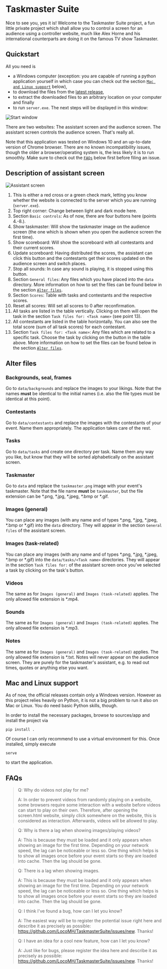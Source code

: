 # Taskmaster Suite
Nice to see you, yes it is! Welcome to the Taskmaster Suite project, a fun little private project which shall allow you to control a screen for an audience using a controller website, much like Alex Horne and his international counterparts are doing it on the famous TV show Taskmaster.

## Quickstart
All you need is
- a Windows computer (exception: you are capable of running a python application yourself in which case you can check out the section [`Mac and Linux support`](#mac-and-linux-support) below),
- to download the files from the [latest release](https://github.com/LocoMH/TaskmasterSuite/releases/latest),
- to extract the downloaded files to an arbitrary location on your computer and finally
- to run `server.exe`. The next steps will be displayed in this window:

![Start window](sources/readme/start_window.png)

There are two websites: The assistant screen and the audience screen. The assistant screen controls the audience screen. That's really all.

Note that this application was tested on Windows 10 and an up-to-date version of Chrome browser. There are no known incompatibility issues, though the older a browser/operating system is, the less likely it is to run smoothly. Make sure to check out the [`FAQs`](#faqs) below first before filing an issue.

## Description of assistant screen
![Assistant screen](sources/readme/assistant_screen.png)

1. This is either a red cross or a green check mark, letting you know whether the website is connected to the server which you are running (`server.exe`).
2. Top right corner: Change between light and dark mode here.
3. Section `Basic controls`: As of now, there are four buttons here (points 4.-8.).
4. Show taskmaster: Will show the taskmaster image on the audience screen (the one which is shown when you open the audience screen the first time).
5. Show scoreboard: Will show the scoreboard with all contestants and their current scores.
6. Update scoreboard: Having distributed the scores, the assistant can click this button and the contestants get their scores updated on the audience screen and switch places.
7. Stop all sounds: In case any sound is playing, it is stopped using this button.
8. Section `General files`: Any files which you have placed into the `data` directory. More information on how to set the files can be found below in the section [`Alter files`](#alter-files).
9. Section `Scores`: Table with tasks and contestants and the respective scores.
10. Reset all scores: Will set all scores to 0 after reconfirmation.
11. All tasks are listed in the table vertically. Clicking on them will open the task in the section `Task files for: <Task name>` (see point 13).
12. All contestants are listed in the table horizontally. You can also see the total score (sum of all task scores) for each contestant.
13. Section `Task files for: <Task name>`: Any files which are related to a specific task. Choose the task by clicking on the button in the table above. More information on how to set the files can be found below in the section [`Alter files`](#alter-files).

## Alter files
### Backgrounds, seal, frames
Go to `data/backgrounds` and replace the images to your likings. Note that the names **must** be identical to the initial names (i.e. also the file types must be identical at this point).

### Contestants
Go to `data/contestants` and replace the images with the contestants of your event. Name them appropriately. The application takes care of the rest.

### Tasks
Go to `data/tasks` and create one directory per task. Name them any way you like, but know that they will be sorted alphabetically on the assistant screen.

### Taskmaster
Go to `data` and replace the `taskmaster.png` image with your event's taskmaster. Note that the file name **must** be `taskmaster`, but the file extension can be *.png, *.jpg, *.jpeg, *.bmp or *.gif.

### Images (general)
You can place any images (with any name and of types *.png, *.jpg, *.jpeg, *.bmp or *.gif) into the `data` directory. They will appear in the section `General files` of the assistant screen.

### Images (task-related)
You can place any images (with any name and of types *.png, *.jpg, *.jpeg, *.bmp or *.gif) into the `data/tasks/<Task name>` directories. They will appear in the section `Task files for:` of the assistant screen once you've selected a task by clicking on the task's button.

### Videos
The same as for `Images (general)` and `Images (task-related)` applies. The only allowed file extension is *.mp4.

### Sounds
The same as for `Images (general)` and `Images (task-related)` applies. The only allowed file extension is *.mp3.

### Notes
The same as for `Images (general)` and `Images (task-related)` applies. The only allowed file extension is *.txt. Notes will never appear on the audience screen. They are purely for the taskmaster's assistant, e.g. to read out times, quotes or anything else you want.

## Mac and Linux support
As of now, the official releases contain only a Windows version. However as this project relies heavily on Python, it is not a big problem to run it also on Mac or Linux. You do need basic Python skills, though.

In order to install the necessary packages, browse to sources/app and install the project via

```pip install .```

Of course I can only recommend to use a virtual environment for this.
Once installed, simply execute

```serve```

to start the application.

## FAQs
> Q: Why do videos not play for me?
> 
> A: In order to prevent videos from randomly playing on a website, some browsers require some interaction with a website before videos can start to play on their own. Therefore, after opening the screen.html website, simply click somewhere on the website, this is considered as interaction. Afterwards, videos will be allowed to play.

> Q: Why is there a lag when showing images/playing videos?
> 
> A: This is because they must be loaded and it only appears when showing an image for the first time. Depending on your network speed, the lag can be noticeable or less so. One thing which helps is to show all images once before your event starts so they are loaded into cache. Then the lag should be gone.

> Q: There is a lag when showing images.
> 
> A: This is because they must be loaded and it only appears when showing an image for the first time. Depending on your network speed, the lag can be noticeable or less so. One thing which helps is to show all images once before your event starts so they are loaded into cache. Then the lag should be gone.

> Q: I think I've found a bug, how can I let you know?
> 
> A: The easiest way will be to register the potential issue right here and describe it as precisely as possible: https://github.com/LocoMH/TaskmasterSuite/issues/new. Thanks!

> Q: I have an idea for a cool new feature, how can I let you know?
> 
> A: Just like for bugs, please register the idea here and describe it as precisely as possible: https://github.com/LocoMH/TaskmasterSuite/issues/new. Thanks!